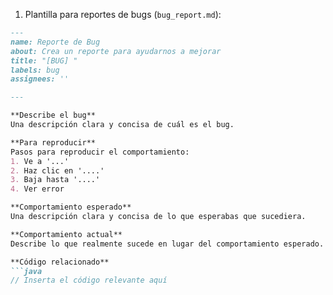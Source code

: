 1. Plantilla para reportes de bugs (`bug_report.md`):

```markdown
---
name: Reporte de Bug
about: Crea un reporte para ayudarnos a mejorar
title: "[BUG] "
labels: bug
assignees: ''

---

**Describe el bug**
Una descripción clara y concisa de cuál es el bug.

**Para reproducir**
Pasos para reproducir el comportamiento:
1. Ve a '...'
2. Haz clic en '....'
3. Baja hasta '....'
4. Ver error

**Comportamiento esperado**
Una descripción clara y concisa de lo que esperabas que sucediera.

**Comportamiento actual**
Describe lo que realmente sucede en lugar del comportamiento esperado.

**Código relacionado**
```java
// Inserta el código relevante aquí
